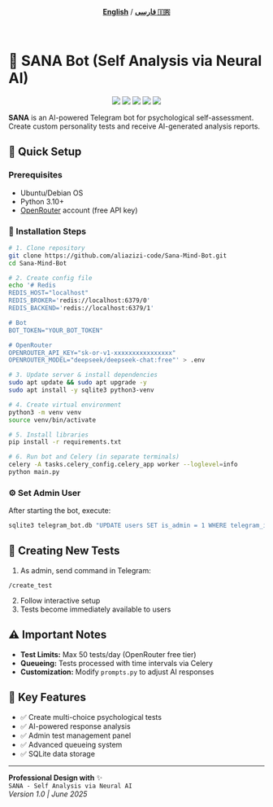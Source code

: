 <div dir="ltr" align=center>
    
[**English**](README.md) / [**فارسی 🇮🇷**](README_fa.md)

</div>
<br>

# 🤖 SANA Bot (Self Analysis via Neural AI)

<p align="center">
  <img src="https://img.shields.io/badge/Telegram-2CA5E0?logo=telegram&logoColor=white">
  <img src="https://img.shields.io/badge/Python-3776AB?logo=python&logoColor=white">
  <img src="https://img.shields.io/badge/OpenRouter-1E90FF">
  <img src="https://img.shields.io/badge/Redis-DC382D?logo=redis&logoColor=white">
  <img src="https://img.shields.io/badge/Celery-37814A?logo=celery&logoColor=white">
</p>

**SANA** is an AI-powered Telegram bot for psychological self-assessment. Create custom personality tests and receive AI-generated analysis reports.

## 🚀 Quick Setup

### Prerequisites
- Ubuntu/Debian OS
- Python 3.10+
- [OpenRouter](https://openrouter.ai) account (free API key)

### 🔧 Installation Steps

```bash
# 1. Clone repository
git clone https://github.com/aliazizi-code/Sana-Mind-Bot.git
cd Sana-Mind-Bot

# 2. Create config file
echo '# Redis
REDIS_HOST="localhost"
REDIS_BROKER='redis://localhost:6379/0'
REDIS_BACKEND='redis://localhost:6379/1'

# Bot
BOT_TOKEN="YOUR_BOT_TOKEN"

# OpenRouter
OPENROUTER_API_KEY="sk-or-v1-xxxxxxxxxxxxxxxx"
OPENROUTER_MODEL="deepseek/deepseek-chat:free"' > .env

# 3. Update server & install dependencies
sudo apt update && sudo apt upgrade -y
sudo apt install -y sqlite3 python3-venv

# 4. Create virtual environment
python3 -m venv venv
source venv/bin/activate

# 5. Install libraries
pip install -r requirements.txt

# 6. Run bot and Celery (in separate terminals)
celery -A tasks.celery_config.celery_app worker --loglevel=info
python main.py
```

### ⚙️ Set Admin User
After starting the bot, execute:
```bash
sqlite3 telegram_bot.db "UPDATE users SET is_admin = 1 WHERE telegram_id = YOUR_TELEGRAM_ID;"
```

## 🧠 Creating New Tests
1. As admin, send command in Telegram:
```
/create_test
```
2. Follow interactive setup  
3. Tests become immediately available to users

## ⚠️ Important Notes
- **Test Limits:** Max 50 tests/day (OpenRouter free tier)
- **Queueing:** Tests processed with time intervals via Celery
- **Customization:** Modify `prompts.py` to adjust AI responses

## 📌 Key Features
- ✅ Create multi-choice psychological tests
- ✅ AI-powered response analysis
- ✅ Admin test management panel
- ✅ Advanced queueing system
- ✅ SQLite data storage

---

**Professional Design with** ✨  
`SANA - Self Analysis via Neural AI`  
*Version 1.0 | June 2025*
